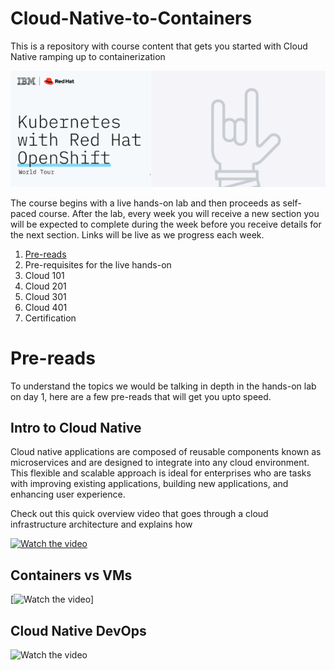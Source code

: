# Cloud-Native-to-Containers
This is a repository with course content that gets you started with Cloud Native ramping up to containerization

![logo](img/bsok-1.png)

The course begins with a live hands-on lab and then proceeds as self-paced course. After the lab, every week you will receive a new section you will be expected to complete during the week before you receive details for the next section. Links will be live as we progress each week.

1. [Pre-reads](https://github.com/IBM-Developer-Advocacy-India/Cloud-Native-to-Containers#pre-reads)
2. Pre-requisites for the live hands-on
3. Cloud 101
4. Cloud 201
5. Cloud 301
6. Cloud 401
7. Certification

# Pre-reads

To understand the topics we would be talking in depth in the hands-on lab on day 1, here are a few pre-reads that will get you upto speed. 

## Intro to Cloud Native

Cloud native applications are composed of reusable components known as microservices and are designed to integrate into any cloud environment. This flexible and scalable approach is ideal for enterprises who are tasks with improving existing applications, building new applications, and enhancing user experience.

Check out this quick overview video that goes through a cloud infrastructure architecture and explains how 

[![Watch the video](https://img.youtube.com/vi/fp9_ubiKqFU/0.jpg)](https://www.youtube.com/watch?v=fp9_ubiKqFU "Title")


## Containers vs VMs

[![Watch the video](https://www.youtube.com/watch?v=cjXI-yxqGTI&list=PLOspHqNVtKACSagAEeIY20NMVLNeQ1ZJx&index=8)]

## Cloud Native DevOps

![Watch the video](https://www.youtube.com/watch?v=FzERTm_j2wE)
